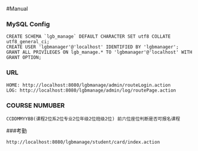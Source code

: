 #Manual

### MySQL Config
```
CREATE SCHEMA `lgb_manage` DEFAULT CHARACTER SET utf8 COLLATE utf8_general_ci;
CREATE USER 'lgbmanager'@'localhost' IDENTIFIED BY 'lgbmanager';
GRANT ALL PRIVILEGES ON lgb_manage.* TO 'lgbmanager'@'localhost' WITH GRANT OPTION;
```

### URL
```
HOME: http://localhost:8080/lgbmanage/admin/routeLogin.action
LOG: http://localhost:8080/lgbmanage/admin/log/routePage.action
```

### COURSE NUMUBER
```
CCDDMMYYBB(课程2位系2位专业2位年级2位班级2位) 前六位座位判断是否可报名课程
```

###考勤
```
http://localhost:8080/lgbmanage/student/card/index.action
```